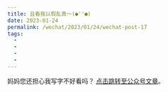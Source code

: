```yaml
---
title: 且看我以假乱真～(●''●)
date: 2023-01-24
permalink: /wechat/2023/01/24/wechat-post-17
tags:
  - 
  - 
  - 
  - 
---
```


妈妈您还担心我写字不好看吗？ [点击跳转至公众号文章](http://mp.weixin.qq.com/s?__biz=MzkxNjM0MzQ0MQ==&mid=2247484300&idx=1&sn=4c5701f74f95396332c71ff32a9f90d4&chksm=c1501c72f6279564c777501396b7eca81e3462b1bb51f9b3f9c42b0dc6241ec1ebe1e89b76e0#rd)。